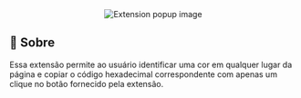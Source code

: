 
<div style=' text-align:center;'>
<img  title="Extension popup image" src="https://cdn.discordapp.com/attachments/958946333027348510/1111874008154132540/image.png" alt="Extension popup image"  />
</div>

## 📌 Sobre

 Essa extensão permite ao usuário identificar uma cor em qualquer lugar da página e copiar o código hexadecimal correspondente com apenas um clique no botão fornecido pela extensão.
